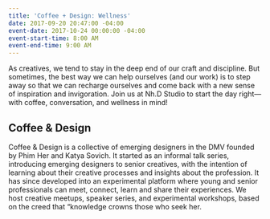 ```yaml
---
title: 'Coffee + Design: Wellness'
date: 2017-09-20 20:47:00 -04:00
event-date: 2017-10-24 00:00:00 -04:00
event-start-time: 8:00 AM
event-end-time: 9:00 AM
---
```


As creatives, we tend to stay in the deep end of our craft and discipline. But sometimes, the best way we can help ourselves (and our work) is to step away so that we can recharge ourselves and come back with a new sense of inspiration and invigoration. Join us at Nh.D Studio to start the day right—with coffee, conversation, and wellness in mind!

## Coffee & Design
Coffee & Design is a collective of emerging designers in the DMV founded by Phim Her and Katya Sovich. It started as an informal talk series, introducing emerging designers to senior creatives, with the intention of learning about their creative processes and insights about the profession. It has since developed into an experimental platform where young and senior professionals can meet, connect, learn and share their experiences. We host creative meetups, speaker series, and experimental workshops, based on the creed that “knowledge crowns those who seek her.